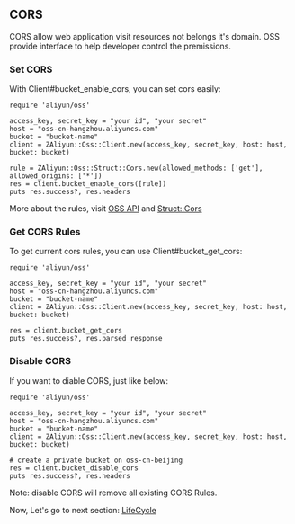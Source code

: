 ## CORS

CORS allow web application visit resources not belongs it's domain. OSS provide interface to help developer control the premissions.


### Set CORS


With Client#bucket_enable_cors, you can set cors easily:

    require 'aliyun/oss'
    
    access_key, secret_key = "your id", "your secret"
    host = "oss-cn-hangzhou.aliyuncs.com"
    bucket = "bucket-name"
    client = ZAliyun::Oss::Client.new(access_key, secret_key, host: host, bucket: bucket)
    
    rule = ZAliyun::Oss::Struct::Cors.new(allowed_methods: ['get'], allowed_origins: ['*'])
	res = client.bucket_enable_cors([rule])
    puts res.success?, res.headers

More about the rules, visit [OSS API](https://docs.aliyun.com/#/pub/oss/api-reference/cors&PutBucketcors) and [Struct::Cors]()


### Get CORS Rules

To get current cors rules, you can use Client#bucket_get_cors:

    
    require 'aliyun/oss'
    
    access_key, secret_key = "your id", "your secret"
    host = "oss-cn-hangzhou.aliyuncs.com"
    bucket = "bucket-name"
    client = ZAliyun::Oss::Client.new(access_key, secret_key, host: host, bucket: bucket)
    
	res = client.bucket_get_cors
    puts res.success?, res.parsed_response

    
### Disable CORS

If you want to diable CORS, just like below:

    require 'aliyun/oss'
    
    access_key, secret_key = "your id", "your secret"
    host = "oss-cn-hangzhou.aliyuncs.com"
    bucket = "bucket-name"
    client = ZAliyun::Oss::Client.new(access_key, secret_key, host: host, bucket: bucket)
    
    # create a private bucket on oss-cn-beijing
	res = client.bucket_disable_cors
    puts res.success?, res.headers
    
Note: disable CORS will remove all existing CORS Rules.


Now, Let's go to next section: [LifeCycle](./lifecycle.md)      
